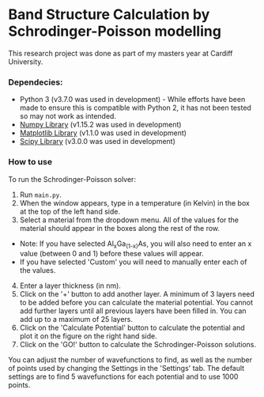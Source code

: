 # Band Structure Calculation by Schrodinger-Poisson modelling

This research project was done as part of my masters year at Cardiff University.

### Dependecies:

- Python 3 (v3.7.0 was used in development) - While efforts have been made to ensure this is compatible with Python 2, it has not been tested so may not work as intended.
- [Numpy Library](http://www.numpy.org/) (v1.15.2 was used in development)
- [Matplotlib Library](https://matplotlib.org/) (v1.1.0 was used in development)
- [Scipy Library](https://www.scipy.org/) (v3.0.0 was used in development)

### How to use

To run the Schrodinger-Poisson solver:
1. Run `main.py`.
2. When the window appears, type in a temperature (in Kelvin) in the box at the top of the left hand side.
3. Select a material from the dropdown menu. All of the values for the material should appear in the boxes along the rest of the row. 
* Note: If you have selected Al<sub>x</sub>Ga<sub>(1-x)</sub>As, you will also need to enter an x value (between 0 and 1) before these values will appear.
* If you have selected 'Custom' you will need to manually enter each of the values.
4. Enter a layer thickness (in nm).
5. Click on the '+' button to add another layer. A minimum of 3 layers need to be added before you can calculate the material potential. You cannot add further layers until all previous layers have been filled in. You can add up to a maximum of 25 layers.
6. Click on the 'Calculate Potential' button to calculate the potential and plot it on the figure on the right hand side.
7. Click on the 'GO!' button to calculate the Schrodinger-Poisson solutions.

You can adjust the number of wavefunctions to find, as well as the number of points used by changing the Settings in the 'Settings' tab. The default settings are to find 5 wavefunctions for each potential and to use 1000 points.

